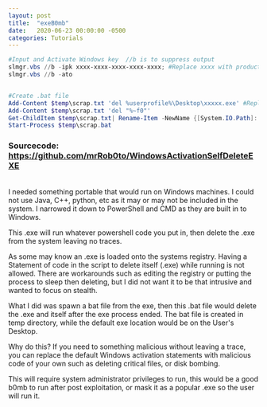 ```yaml
---
layout: post
title:  "exeB0mb"
date:   2020-06-23 00:00:00 -0500
categories: Tutorials
---
```


```powershell
#Input and Activate Windows key  //b is to suppress output
slmgr.vbs //b -ipk xxxx-xxxx-xxxx-xxxx-xxxx; #Replace xxxx with product key
slmgr.vbs //b -ato


#Create .bat file
Add-Content $temp\scrap.txt 'del %userprofile%\Desktop\xxxxx.exe' #Replace xxxx with application name made from PS2EXE.
Add-Content $temp\scrap.txt 'del "%~f0"'
Get-ChildItem $temp\scrap.txt| Rename-Item -NewName {[System.IO.Path]::ChangeExtension($_.Name, ".bat")}
Start-Process $temp\scrap.bat
```
### Sourcecode: <https://github.com/mrRob0to/WindowsActivationSelfDeleteEXE>


<br/>
I needed something portable that would run on Windows machines.
I could not use Java, C++, python, etc as it may or may not be included in the system. 
I narrowed it down to PowerShell and CMD as they are built in to Windows.
<br/>

This .exe will run whatever powershell code you put in, then delete the .exe from the system leaving no traces.
<br/>

As some may know an .exe is loaded onto the systems registry. Having a 
Statement of code in the script to delete itself (.exe) while running is not allowed. There are workarounds such as editing the registry or putting the process to sleep then deleting, but I did not want it to be that intrusive and wanted to focus on stealth.
<br/>

What I did was spawn a bat file from the exe, then this .bat file would delete the .exe and itself after the exe process ended. The bat file is created in temp directory, while the default exe location would be on the User's Desktop.
<br/> 

Why do this? If you need to something malicious without leaving a trace, you can replace the default Windows activation statements with malicious code of your own such as deleting critical files, or disk bombing.
<br/>

This will require system administrator privileges to run, this would be a good b0mb to run after post exploitation, or mask it as a popular .exe so the user will run it.
<br/> 

